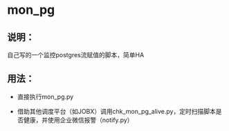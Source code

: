 # mon_pg

## 说明：

自己写的一个监控postgres流赋值的脚本，简单HA


## 用法：

* 直接执行mon_pg.py

* 借助其他调度平台（如JOBX）调用chk_mon_pg_alive.py，定时扫描脚本是否健康，并使用企业微信报警（notify.py）
